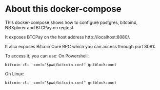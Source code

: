 # About this docker-compose

This docker-compose shows how to configure postgres, bitcoind, NBXplorer and BTCPay on regtest.

It exposes BTCPay on the host address http://localhost:8080/.

It also exposes Bitcoin Core RPC which you can access through port 8081:

To access it, you can use:
On Powershell:

```
bitcoin-cli -conf="$pwd/bitcoin.conf" getblockcount
```

On Linux:

```
bitcoin-cli -conf="$pwd/bitcoin.conf" getblockcount
```